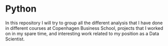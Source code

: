 # Python

In this repository I will try to group all the different analysis that I have done in different courses at Copenhagen Business School, projects that I worked on in my spare time, and interesting work related to my position as a Data Scientist.
